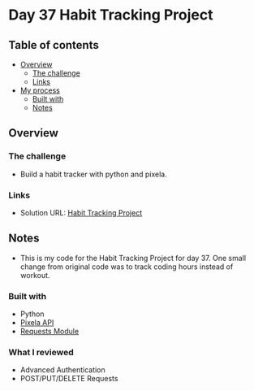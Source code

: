 # Day 37 Habit Tracking Project

## Table of contents

- [Overview](#overview)
  - [The challenge](#the-challenge)
  - [Links](#links)
- [My process](#my-process)
  - [Built with](#built-with)
  - [Notes](#notes)

## Overview

### The challenge

- Build a habit tracker with python and pixela.  

### Links

- Solution URL: [Habit Tracking Project](https://github.com/Mikerniker/100_Days_of_Python/tree/main/Day37)

## Notes
- This is my code for the Habit Tracking Project for day 37. One small change from original code was to track coding hours instead of workout. 

### Built with

- Python
- [Pixela API](https://docs.pixe.la/)
- [Requests Module](https://requests.readthedocs.io/en/latest/api/)


### What I reviewed
- Advanced Authentication
- POST/PUT/DELETE Requests
